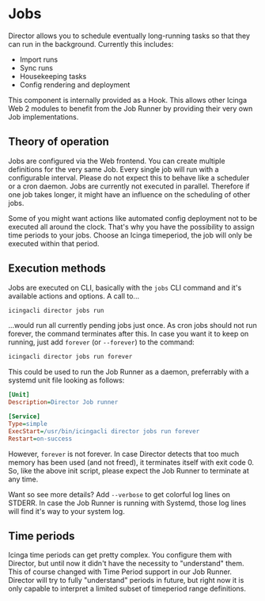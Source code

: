 <a id="Jobs"></a>Jobs
=====================

Director allows you to schedule eventually long-running tasks so that they
can run in the background. Currently this includes:

* Import runs
* Sync runs
* Housekeeping tasks
* Config rendering and deployment

This component is internally provided as a Hook. This allows other Icinga
Web 2 modules to benefit from the Job Runner by providing their very own Job
implementations.

Theory of operation
-------------------

Jobs are configured via the Web frontend. You can create multiple definitions
for the very same Job. Every single job will run with a configurable interval.
Please do not expect this to behave like a scheduler or a cron daemon. Jobs
are currently not executed in parallel. Therefore if one job takes longer, it
might have an influence on the scheduling of other jobs.

Some of you might want actions like automated config deployment not to be
executed all around the clock. That's why you have the possibility to assign
time periods to your jobs. Choose an Icinga timeperiod, the job will only be
executed within that period.

Execution methods
-----------------

Jobs are executed on CLI, basically with the `jobs` CLI command and it's
available actions and options. A call to...

```sh
icingacli director jobs run
```

...would run all currently pending jobs just once. As cron jobs should not run
forever, the command terminates after this. In case you want it to keep on
running, just add `forever` (or `--forever`) to the command:

```sh
icingacli director jobs run forever
```

This could be used to run the Job Runner as a daemon, preferrably with a
systemd unit file looking as follows:

```ini
[Unit]
Description=Director Job runner

[Service]
Type=simple
ExecStart=/usr/bin/icingacli director jobs run forever
Restart=on-success
```

However, `forever` is not forever. In case Director detects that too much
memory has been used (and not freed), it terminates itself with exit code 0.
So, like the above init script, please expect the Job Runner to terminate at
any time.

Want so see more details? Add `--verbose` to get colorful log lines on STDERR.
In case the Job Runner is running with Systemd, those log lines will find it's
way to your system log.

Time periods
------------

Icinga time periods can get pretty complex. You configure them with Director,
but until now it didn't have the necessity to "understand" them. This of course
changed with Time Period support in our Job Runner. Director will try to fully
"understand" periods in future, but right now it is only capable to interpret
a limited subset of timeperiod range definitions.
